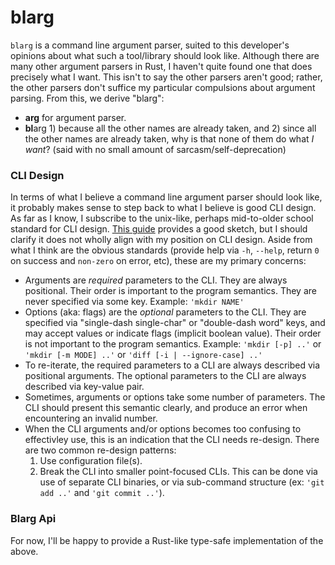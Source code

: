 # blarg

`blarg` is a command line argument parser, suited to this developer's opinions about what such a tool/library should look like.
Although there are many other argument parsers in Rust, I haven't quite found one that does precisely what I want.
This isn't to say the other parsers aren't good; rather, the other parsers don't suffice my particular compulsions about argument parsing.
From this, we derive "blarg":
* **arg** for argument parser.
* **bl**arg 1) because all the other names are already taken, and 2) since all the other names are already taken, why is that none of them do what *I want*? (said with no small amount of sarcasm/self-deprecation)

### CLI Design
In terms of what I believe a command line argument parser should look like, it probably makes sense to step back to what I believe is good CLI design.
As far as I know, I subscribe to the unix-like, perhaps mid-to-older school standard for CLI design.
[This guide](https://clig.dev) provides a good sketch, but I should clarify it does not wholly align with my position on CLI design.
Aside from what I think are the obvious standards (provide help via `-h`, `--help`, return `0` on success and `non-zero` on error, etc), these are my primary concerns:

* Arguments are *required* parameters to the CLI.
They are always positional.
Their order is important to the program semantics.
They are never specified via some key.
Example: `'mkdir NAME'`
* Options (aka: flags) are the *optional* parameters to the CLI.
They are specified via "single-dash single-char" or "double-dash word" keys, and may accept values or indicate flags (implicit boolean value).
Their order is not important to the program semantics.
Example: `'mkdir [-p] ..'` or `'mkdir [-m MODE] ..'` or `'diff [-i | --ignore-case] ..'`
* To re-iterate, the required parameters to a CLI are always described via positional arguments.
The optional parameters to the CLI are always described via key-value pair.
* Sometimes, arguments or options take some number of parameters.
The CLI should present this semantic clearly, and produce an error when encountering an invalid number.
* When the CLI arguments and/or options becomes too confusing to effectivley use, this is an indication that the CLI needs re-design.
There are two common re-design patterns:
    1. Use configuration file(s).
    2. Break the CLI into smaller point-focused CLIs.
       This can be done via use of separate CLI binaries, or via sub-command structure (ex: `'git add ..'` and `'git commit ..'`).

### Blarg Api
For now, I'll be happy to provide a Rust-like type-safe implementation of the above.

